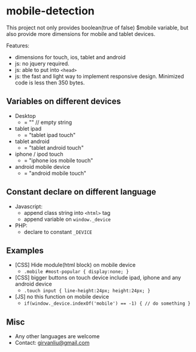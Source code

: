 mobile-detection
================

This project not only provides boolean(true of false) $mobile variable, but also provide more dimensions for mobile and tablet devices.

Features:
* dimensions for touch, ios, tablet and android
* js: no jquery required.
* js: able to put into `<head>`
* js: the fast and light way to implement responsive design. Minimized code is less then 350 bytes.


Variables on different devices
----------------
* Desktop
   * = "" // empty string
* tablet ipad
   * = "tablet ipad touch"
* tablet android
   * = "tablet android touch"
* iphone / ipod touch
   * = "iphone ios mobile touch"
* android mobile device
   * = "android mobile touch"


Constant declare on different language
----------------
* Javascript:
   * append class string into `<html>` tag
   * append variable on `window._device`
* PHP:
   * declare to constant `_DEVICE`


Examples
----------------
* [CSS] Hide module(html block) on mobile device
   * `.mobile #most-popular { display:none; }`
* [CSS] bigger buttons on touch device include ipad, iphone and any android device
   * `.touch input { line-height:24px; height:24px; }`
* [JS] no this function on mobile device
   * `if(window._device.indexOf('mobile') == -1)
      {
	  // do something
      }
   `
	  

Misc
----------------
* Any other languages are welcome
* Contact: girvanliu@gmail.com

